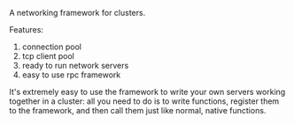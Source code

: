 A networking framework for clusters.

Features:
1. connection pool
2. tcp client pool
3. ready to run network servers
4. easy to use rpc framework

It's extremely easy to use the framework to write your own servers working together in a cluster:
all you need to do is to write functions, register them to the framework, and then call them 
just like normal, native functions.

